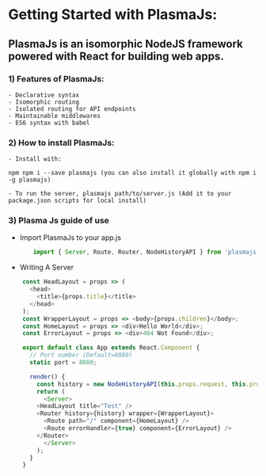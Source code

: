 # Getting Started with PlasmaJs:

## PlasmaJs is an isomorphic NodeJS framework powered with React for building web apps.


### 1) Features of PlasmaJs:

	- Declarative syntax
	- Isomorphic routing
	- Isolated routing for API endpoints
	- Maintainable middlewares
	- ES6 syntax with babel


### 2) How to install PlasmaJs: 

	- Install with:
 
	npm npm i --save plasmajs (you can also install it globally with npm i -g plasmajs)

	- To run the server, plasmajs path/to/server.js (Add it to your package.json scripts for local install)

### 3) Plasma Js guide of use 

 - Import PlasmaJs to your app.js
```javaScript 
	   import { Server, Route, Router, NodeHistoryAPI } from 'plasmajs';
```
 - Writing A Server
```javaScript 
	const HeadLayout = props => (
	  <head>
	    <title>{props.title}</title>
	  </head>
	);
	const WrapperLayout = props => <body>{props.children}</body>;
	const HomeLayout = props => <div>Hello World</div>;
	const ErrorLayout = props => <div>404 Not Found</div>;

	export default class App extends React.Component {
	  // Port number (Default=8080)
	  static port = 8080;

	  render() {
	    const history = new NodeHistoryAPI(this.props.request, this.props.response);
	    return (
	      <Server>
		<HeadLayout title="Test" />
		<Router history={history} wrapper={WrapperLayout}>
		  <Route path="/" component={HomeLayout} />
		  <Route errorHandler={true} component={ErrorLayout} />
		</Router>
	      </Server>
	    );
	  }
	}
```
